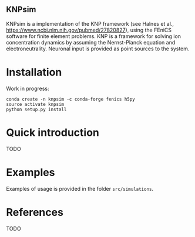 ## KNPsim
KNPsim is a implementation of the KNP framework (see Halnes et al., https://www.ncbi.nlm.nih.gov/pubmed/27820827), using the FEniCS software for finite element problems.
KNP is a framework for solving ion concentration dynamics by assuming the Nernst-Planck equation and electroneutrality. Neuronal input is provided as point sources to the system.

# Installation
Work in progress:
```
conda create -n knpsim -c conda-forge fenics h5py
source activate knpsim
python setup.py install
```

# Quick introduction
TODO

# Examples
Examples of usage is provided in the folder `src/simulations`.

# References
TODO
